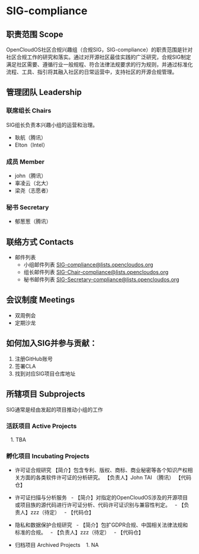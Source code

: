 # SIG-compliance

## 职责范围 Scope
 OpenCloudOS社区合规兴趣组（合规SIG，SIG-compliance）的职责范围是针对社区合规工作的研究和落实。通过对开源社区最佳实践的广泛研究，合规SIG制定满足社区需要、遵循行业一般规程、符合法律法规要求的行为规则，并通过标准化流程、工具、指引将其融入社区的日常运营中，支持社区的开源合规管理。

## 管理团队 Leadership

### 联席组长 Chairs
SIG组长负责本兴趣小组的运营和治理。
* 耿航（腾讯）
* Elton（Intel）

### 成员 Member
* john（腾讯） 
* 辜凌云（北大）
* 梁尧（志愿者）

### 秘书 Secretary
* 郁葱葱（腾讯）

## 联络方式 Contacts
* 邮件列表
	 - 小组邮件列表 SIG-compliance@lists.opencloudos.org
	 - 组长邮件列表 SIG-Chair-compliance@lists.opencloudos.org
	 - 秘书邮件列表 SIG-Secretary-compliance@lists.opencloudos.org

## 会议制度 Meetings
* 双周例会
* 定期沙龙

## 如何加入SIG并参与贡献：
 1. 注册GitHub账号
 2. 签署CLA
 3. 找到对应SIG项目仓库地址
 
## 所辖项目 Subprojects
SIG通常是经由发起的项目推动小组的工作

### 活跃项目 Active Projects
   1. TBA

### 孵化项目 Incubating Projects
* 许可证合规研究
【简介】包含专利、版权、商标、商业秘密等各个知识产权相关方面的各类软件许可证的分析研究。
【负责人】John TAI （腾讯）
【代码仓】

* 许可证扫描与分析服务
  - 【简介】对指定的OpenCloudOS涉及的开源项目或项目族的源代码进行许可证分析、代码许可证识别与兼容性判定。
  - 【负责人】zzz（待定）
  - 【代码仓】
 
* 隐私和数据保护合规研究
  - 【简介】包扩GDPR合规、中国相关法律法规和标准的合规。
  - 【负责人】zzz（待定）
  - 【代码仓】
 
* 归档项目 Archived Projects
   1. NA




